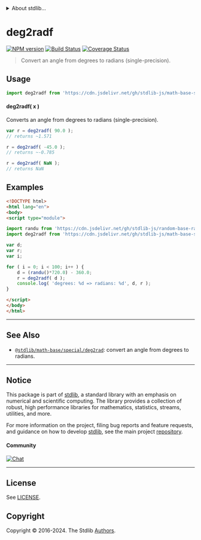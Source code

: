 <!--

@license Apache-2.0

Copyright (c) 2020 The Stdlib Authors.

Licensed under the Apache License, Version 2.0 (the "License");
you may not use this file except in compliance with the License.
You may obtain a copy of the License at

   http://www.apache.org/licenses/LICENSE-2.0

Unless required by applicable law or agreed to in writing, software
distributed under the License is distributed on an "AS IS" BASIS,
WITHOUT WARRANTIES OR CONDITIONS OF ANY KIND, either express or implied.
See the License for the specific language governing permissions and
limitations under the License.

-->


<details>
  <summary>
    About stdlib...
  </summary>
  <p>We believe in a future in which the web is a preferred environment for numerical computation. To help realize this future, we've built stdlib. stdlib is a standard library, with an emphasis on numerical and scientific computation, written in JavaScript (and C) for execution in browsers and in Node.js.</p>
  <p>The library is fully decomposable, being architected in such a way that you can swap out and mix and match APIs and functionality to cater to your exact preferences and use cases.</p>
  <p>When you use stdlib, you can be absolutely certain that you are using the most thorough, rigorous, well-written, studied, documented, tested, measured, and high-quality code out there.</p>
  <p>To join us in bringing numerical computing to the web, get started by checking us out on <a href="https://github.com/stdlib-js/stdlib">GitHub</a>, and please consider <a href="https://opencollective.com/stdlib">financially supporting stdlib</a>. We greatly appreciate your continued support!</p>
</details>

# deg2radf

[![NPM version][npm-image]][npm-url] [![Build Status][test-image]][test-url] [![Coverage Status][coverage-image]][coverage-url] <!-- [![dependencies][dependencies-image]][dependencies-url] -->

> Convert an angle from degrees to radians (single-precision).



<section class="usage">

## Usage

```javascript
import deg2radf from 'https://cdn.jsdelivr.net/gh/stdlib-js/math-base-special-deg2radf@esm/index.mjs';
```

#### deg2radf( x )

Converts an angle from degrees to radians (single-precision).

```javascript
var r = deg2radf( 90.0 );
// returns ~1.571

r = deg2radf( -45.0 );
// returns ~-0.785

r = deg2radf( NaN );
// returns NaN
```

</section>

<!-- /.usage -->

<section class="examples">

## Examples

<!-- eslint no-undef: "error" -->

```html
<!DOCTYPE html>
<html lang="en">
<body>
<script type="module">

import randu from 'https://cdn.jsdelivr.net/gh/stdlib-js/random-base-randu@esm/index.mjs';
import deg2radf from 'https://cdn.jsdelivr.net/gh/stdlib-js/math-base-special-deg2radf@esm/index.mjs';

var d;
var r;
var i;

for ( i = 0; i < 100; i++ ) {
    d = (randu()*720.0) - 360.0;
    r = deg2radf( d );
    console.log( 'degrees: %d => radians: %d', d, r );
}

</script>
</body>
</html>
```

</section>

<!-- /.examples -->

<!-- C interface documentation. -->



<!-- Section for related `stdlib` packages. Do not manually edit this section, as it is automatically populated. -->

<section class="related">

* * *

## See Also

-   <span class="package-name">[`@stdlib/math-base/special/deg2rad`][@stdlib/math/base/special/deg2rad]</span><span class="delimiter">: </span><span class="description">convert an angle from degrees to radians.</span>

</section>

<!-- /.related -->

<!-- Section for all links. Make sure to keep an empty line after the `section` element and another before the `/section` close. -->


<section class="main-repo" >

* * *

## Notice

This package is part of [stdlib][stdlib], a standard library with an emphasis on numerical and scientific computing. The library provides a collection of robust, high performance libraries for mathematics, statistics, streams, utilities, and more.

For more information on the project, filing bug reports and feature requests, and guidance on how to develop [stdlib][stdlib], see the main project [repository][stdlib].

#### Community

[![Chat][chat-image]][chat-url]

---

## License

See [LICENSE][stdlib-license].


## Copyright

Copyright &copy; 2016-2024. The Stdlib [Authors][stdlib-authors].

</section>

<!-- /.stdlib -->

<!-- Section for all links. Make sure to keep an empty line after the `section` element and another before the `/section` close. -->

<section class="links">

[npm-image]: http://img.shields.io/npm/v/@stdlib/math-base-special-deg2radf.svg
[npm-url]: https://npmjs.org/package/@stdlib/math-base-special-deg2radf

[test-image]: https://github.com/stdlib-js/math-base-special-deg2radf/actions/workflows/test.yml/badge.svg?branch=v0.2.0
[test-url]: https://github.com/stdlib-js/math-base-special-deg2radf/actions/workflows/test.yml?query=branch:v0.2.0

[coverage-image]: https://img.shields.io/codecov/c/github/stdlib-js/math-base-special-deg2radf/main.svg
[coverage-url]: https://codecov.io/github/stdlib-js/math-base-special-deg2radf?branch=main

<!--

[dependencies-image]: https://img.shields.io/david/stdlib-js/math-base-special-deg2radf.svg
[dependencies-url]: https://david-dm.org/stdlib-js/math-base-special-deg2radf/main

-->

[chat-image]: https://img.shields.io/gitter/room/stdlib-js/stdlib.svg
[chat-url]: https://app.gitter.im/#/room/#stdlib-js_stdlib:gitter.im

[stdlib]: https://github.com/stdlib-js/stdlib

[stdlib-authors]: https://github.com/stdlib-js/stdlib/graphs/contributors

[umd]: https://github.com/umdjs/umd
[es-module]: https://developer.mozilla.org/en-US/docs/Web/JavaScript/Guide/Modules

[deno-url]: https://github.com/stdlib-js/math-base-special-deg2radf/tree/deno
[deno-readme]: https://github.com/stdlib-js/math-base-special-deg2radf/blob/deno/README.md
[umd-url]: https://github.com/stdlib-js/math-base-special-deg2radf/tree/umd
[umd-readme]: https://github.com/stdlib-js/math-base-special-deg2radf/blob/umd/README.md
[esm-url]: https://github.com/stdlib-js/math-base-special-deg2radf/tree/esm
[esm-readme]: https://github.com/stdlib-js/math-base-special-deg2radf/blob/esm/README.md
[branches-url]: https://github.com/stdlib-js/math-base-special-deg2radf/blob/main/branches.md

[stdlib-license]: https://raw.githubusercontent.com/stdlib-js/math-base-special-deg2radf/main/LICENSE

<!-- <related-links> -->

[@stdlib/math/base/special/deg2rad]: https://github.com/stdlib-js/math-base-special-deg2rad/tree/esm

<!-- </related-links> -->

</section>

<!-- /.links -->
